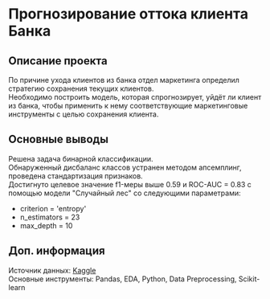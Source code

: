# Прогнозирование оттока клиента Банка

## Описание проекта
По причине ухода клиентов из банка отдел маркетинга определил стратегию сохранения текущих клиентов.  
Необходимо построить модель, которая спрогнозирует, уйдёт ли клиент из банка, чтобы применить к нему соответствующие маркетинговые инструменты с целью сохранения клиента.  

## Основные выводы
Решена задача бинарной классификации.  
Обнаруженный дисбаланс классов устранен методом апсемплинг, проведена стандартизация признаков.  
Достигнуто целевое значение f1-меры выше 0.59 и ROC-AUC = 0.83 с помощью модели "Случайный лес" со следующими параметрами:  
- criterion = 'entropy'
- n_estimators = 23
- max_depth = 10

## Доп. информация
Источник данных: [Kaggle](https://www.kaggle.com/barelydedicated/bank-customer-churn-modeling)  
Основные инструменты: Pandas, EDA, Python, Data Preprocessing, Scikit-learn
